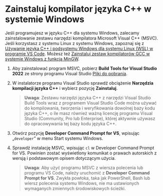 <h1 data-loc-id="walkthrough.windows.install.compiler">Zainstaluj kompilator języka C++ w systemie Windows</h1>
<p data-loc-id="walkthrough.windows.text1">Jeśli programujesz w języku C++ dla systemu Windows, zalecamy zainstalowanie zestawu narzędzi kompilatora Microsoft Visual C++ (MSVC). Jeśli korzystasz z systemu Linux z systemu Windows, zapoznaj się z <a href="https://code.visualstudio.com/docs/cpp/config-wsl" data-loc-id="walkthrough.windows.link.title1">Używanie języka C++ i podsystemu Windows dla systemu Linux (WSL) w programie VS Code</a>. Możesz też <a href="https://code.visualstudio.com/docs/cpp/config-mingw" data-loc-id="walkthrough.windows.link.title2">Zainstaluj zestaw kompilatorów GCC w systemie Windows z funkcją MinGW</a>.</p>
<ol>
<li><p data-loc-id="walkthrough.windows.text2">Aby zainstalować program MSVC, pobierz <strong data-loc-id="walkthrough.windows.build.tools1">Build Tools for Visual Studio 2022</strong> ze strony programu Visual Studio <a href="https://visualstudio.microsoft.com/downloads/#build-tools-for-visual-studio-2022" data-loc-id="walkthrough.windows.link.downloads">Pliki do pobrania</a>.</p>
</li>
<li><p data-loc-id="walkthrough.windows.text3">W instalatorze programu Visual Studio sprawdź obciążenie <strong data-loc-id="walkthrough.windows.build.tools2">Narzędzia kompilacji języka C++</strong> i wybierz pozycję <strong data-loc-id="walkthrough.windows.link.install">Zainstaluj</strong>.</p>
<blockquote>
<p><strong data-loc-id="walkthrough.windows.note1">Uwaga</strong>: <span data-loc-id="walkthrough.windows.note1.text">Zestawu narzędzi języka C++ z narzędzi Visual Studio Build Tools wraz z programem Visual Studio Code można używać do kompilowania, tworzenia i weryfikowania dowolnej bazy kodu języka C++, o ile masz również ważną licencję programu Visual Studio (Community, Pro lub Enterprise), której aktywnie używasz do opracowywania tej bazy kodu języka C++.</span></p>
</blockquote>
</li>
<li><p data-loc-id="walkthrough.windows.open.command.prompt">Otwórz pozycję <strong>Developer Command Prompt for VS</strong>, wpisując „<code>developer</code>” w menu Start systemu Windows.</p>
</li>
<li><p data-loc-id="walkthrough.windows.check.install">Sprawdź instalację MSVC, wpisując <code>cl</code> w <span>Developer Command Prompt for VS</span>. Powinien zostać wyświetlony komunikat o prawach autorskich z wersją i podstawowym opisem dotyczącym użycia.</p>
<blockquote>
<p><strong data-loc-id="walkthrough.windows.note2">Uwaga</strong>: <span data-loc-id="walkthrough.windows.note2.text">Aby użyć programu MSVC z wiersza polecenia lub programu VS Code, należy uruchomić z <strong>Developer Command Prompt for VS</strong>. Zwykła powłoka, taka jak <span>PowerShell</span>, <span>Bash</span> lub wiersz polecenia systemu Windows, nie ma ustawionych wymaganych zmiennych środowiskowych ścieżki.</span></p>
</blockquote>
</li>
</ol>